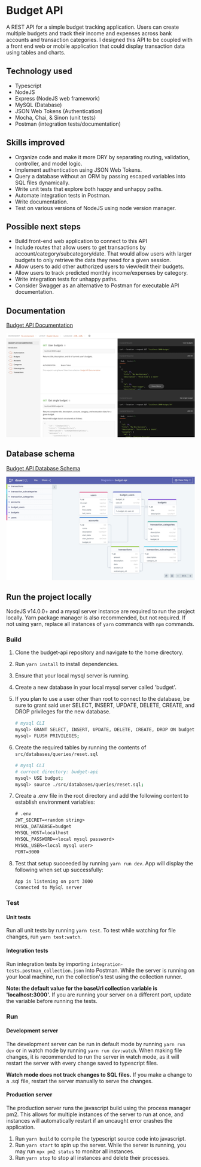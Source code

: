 # Budget API

A REST API for a simple budget tracking application. Users can create multiple budgets and track their income and expenses across bank accounts and transaction categories. I designed this API to be coupled with a front end web or mobile application that could display transaction data using tables and charts.

## Technology used

- Typescript
- NodeJS
- Express (NodeJS web framework)
- MySQL (Database)
- JSON Web Tokens (Authentication)
- Mocha, Chai, & Sinon (unit tests)
- Postman (integration tests/documentation)

## Skills improved

- Organize code and make it more DRY by separating routing, validation, controller, and model logic.
- Implement authentication using JSON Web Tokens.
- Query a database without an ORM by passing escaped variables into SQL files dynamically.
- Write unit tests that explore both happy and unhappy paths.
- Automate integration tests in Postman.
- Write documentation.
- Test on various versions of NodeJS using node version manager.

## Possible next steps

- Build front-end web application to connect to this API
- Include routes that allow users to get transactions by account/category/subcategory/date. That would allow users with larger budgets to only retrieve the data they need for a given session.
- Allow users to add other authorized users to view/edit their budgets.
- Allow users to track predicted monthly income/expenses by category.
- Write integration tests for unhappy paths.
- Consider Swagger as an alternative to Postman for executable API documentation.

## Documentation

[Budget API Documentation](https://documenter.getpostman.com/view/14663488/TzJuAdH2)

[![Budget API Documentation](images/APIDocumentation.jpg)](https://documenter.getpostman.com/view/14663488/TzJuAdH2)

## Database schema

[Budget API Database Schema](https://drawsql.app/shane-mcfadden/diagrams/budget-api)

[![Budget API Database Schema](images/databaseSchema.jpg)](https://drawsql.app/shane-mcfadden/diagrams/budget-api)

## Run the project locally

NodeJS v14.0.0+ and a mysql server instance are required to run the project locally. Yarn package manager is also recommended, but not required. If not using yarn, replace all instances of `yarn` commands with `npm` commands.

### Build

1. Clone the budget-api repository and navigate to the home directory.
2. Run `yarn install` to install dependencies.
3. Ensure that your local mysql server is running.
4. Create a new database in your local mysql server called 'budget'.
5. If you plan to use a user other than root to connect to the database, be sure to grant said user SELECT, INSERT, UPDATE, DELETE, CREATE, and DROP privileges for the new database.

   ```sh
   # mysql CLI
   mysql> GRANT SELECT, INSERT, UPDATE, DELETE, CREATE, DROP ON budget.* TO '<user>'@'localhost';
   mysql> FLUSH PRIVILEGES;
   ```

6. Create the required tables by running the contents of `src/databases/queries/reset.sql`

   ```sh
   # mysql CLI
   # current directory: budget-api
   mysql> USE budget;
   mysql> source ./src/databases/queries/reset.sql;
   ```

7. Create a .env file in the root directory and add the following content to establish environment variables:

   ```txt
   # .env
   JWT_SECRET=<random string>
   MYSQL_DATABASE=budget
   MYSQL_HOST=localhost
   MYSQL_PASSWORD=<local mysql password>
   MYSQL_USER=<local mysql user>
   PORT=3000
   ```

8. Test that setup succeeded by running `yarn run dev`. App will display the following when set up successfully:

   ```sh
   App is listening on port 3000
   Connected to MySql server
   ```

### Test

#### Unit tests

Run all unit tests by running `yarn test`. To test while watching for file changes, run `yarn test:watch`.

#### Integration tests

Run integration tests by importing `integration-tests.postman_collection.json` into Postman. While the server is running on your local machine, run the collection's test using the collection runner.

**Note: the default value for the baseUrl collection variable is 'localhost:3000'.** If you are running your server on a different port, update the variable before running the tests.

### Run

#### Development server

The development server can be run in default mode by running `yarn run dev` or in watch mode by running `yarn run dev:watch`. When making file changes, it is recommended to run the server in watch mode, as it will restart the server with every change saved to typescript files.

**Watch mode does not track changes to SQL files.** If you make a change to a .sql file, restart the server manually to serve the changes.

#### Production server

The production server runs the javascript build using the process manager pm2. This allows for multiple instances of the server to run at once, and instances will automatically restart if an uncaught error crashes the application.

1. Run `yarn build` to compile the typescript source code into javascript.
2. Run `yarn start` to spin up the server. While the server is running, you may run `npx pm2 status` to monitor all instances.
3. Run `yarn stop` to stop all instances and delete their processes.

